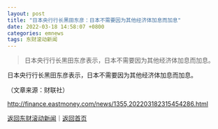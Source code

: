 ```yaml
---
layout: post
title: "日本央行行长黑田东彦：日本不需要因为其他经济体加息而加息"
date: 2022-03-18 14:58:07 +0800
categories: emnews
tags: 东财滚动新闻
---
```

> 日本央行行长黑田东彦表示，日本不需要因为其他经济体加息而加息。

<p>日本央行行长黑田东彦表示，日本不需要因为其他经济体加息而加息。</p><p class="em_media">（文章来源：财联社）</p>

<http://finance.eastmoney.com/news/1355,202203182315454286.html>

[返回东财滚动新闻](//finews.withounder.com/emnews/)｜[返回首页](//finews.withounder.com/)